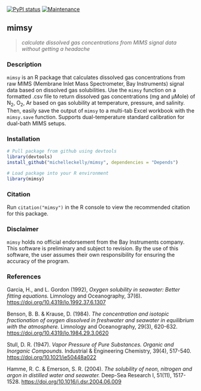 [![PyPI status](https://img.shields.io/pypi/status/ansicolortags.svg)](https://GitHub.com/michelleckelly/mimsy/)
[![Maintenance](https://img.shields.io/badge/Maintained%3F-yes-green.svg)](https://GitHub.com/michelleckelly/mimsy/graphs/commit-activity)

## mimsy
>_calculate dissolved gas concentrations from MIMS signal data without getting a headache_

### Description  
`mimsy` is an R package that calculates dissolved gas concentrations from raw MIMS (Membrane Inlet Mass Spectrometer, Bay Instruments) signal data based on dissolved gas solubilities. Use the `mimsy` function on a formatted .csv file to return dissolved gas concentrations (mg and μMole) of N<sub>2</sub>, O<sub>2</sub>, Ar based on gas solubility at temperature, pressure, and salinity. Then, easily save the output of `mimsy` to a multi-tab Excel workbook with the `mimsy.save` function. Supports dual-temperature standard calibration for dual-bath MIMS setups.

### Installation  

```R
# Pull package from github using devtools
library(devtools)
install_github("michelleckelly/mimsy", dependencies = "Depends")

# Load package into your R environment
library(mimsy)
```

### Citation
Run `citation("mimsy")` in the R console to view the recommended citation for this package.

### Disclaimer
`mimsy` holds no official endorsement from the Bay Instruments company. This software is preliminary and subject to revision. By the use of this software, the user assumes their own responsibility for ensuring the accuracy of the program. 

### References
Garcia, H., and L. Gordon (1992), _Oxygen solubility in seawater: Better fitting
equations._ Limnology and Oceanography, 37(6). https://doi.org/10.4319/lo.1992.37.6.1307

Benson, B. B. & Krause, D. (1984). _The concentration and isotopic
fractionation of oxygen dissolved in freshwater and seawater in equilibrium
with the atmosphere._ Limnology and Oceanography, 29(3), 620-632.
https://doi.org/10.4319/lo.1984.29.3.0620

Stull, D. R. (1947). _Vapor Pressure of Pure Substances. Organic and
Inorganic Compounds._ Industrial & Engineering Chemistry, 39(4), 517-540.
https://doi.org/10.1021/ie50448a022

Hamme, R. C. & Emerson, S. R. (2004). _The solubility of neon, nitrogen and argon
in distilled water and seawater._ Deep-Sea Research I, 51(11), 1517-1528. 
https://doi.org/10.1016/j.dsr.2004.06.009
